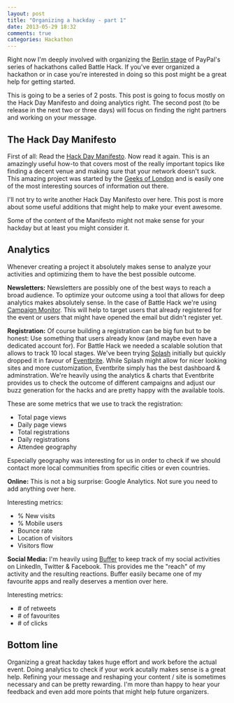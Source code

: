```yaml
---
layout: post
title: "Organizing a hackday - part 1"
date: 2013-05-29 18:32
comments: true
categories: Hackathon
---
```

Right now I'm deeply involved with organizing the [Berlin stage](http://battlehack.org/berlin/) of PayPal's series of hackathons called Battle Hack. If you've ever organized a hackathon or in case you're interested in doing so this post might be a great help for getting started.
<!-- more -->

This is going to be a series of 2 posts. This post is going to focus mostly on the Hack Day Manifesto and doing analytics right. The second post (to be release in the next two or three days) will focus on finding the right partners and working on your message.

The Hack Day Manifesto
---
First of all: Read the [Hack Day Manifesto](http://hackdaymanifesto.com/). Now read it again. This is an amazingly useful how-to that covers most of the really important topics like finding a decent venue and making sure that your network doesn't suck. This amazing project was started by the [Geeks of London](http://geeksoflondon.com/) and is easily one of the most interesting sources of information out there.

I'll not try to write another Hack Day Manifesto over here. This post is more about some useful additions that might help to make your event awesome.

Some of the content of the Manifesto might not make sense for your hackday but at least you might consider it.

Analytics
---
Whenever creating a project it absolutely makes sense to analyze your activities and optimizing them to have the best possible outcome.

**Newsletters:**
Newsletters are possibly one of the best ways to reach a broad audience. To optimize your outcome using a tool that allows for deep analytics makes absolutely sense. In the case of Battle Hack we're using [Campaign Monitor](http://www.campaignmonitor.com/). This will help to target users that already registered for the event or users that might have opened the email but didn't register yet.

**Registration:**
Of course building a registration can be big fun but to be honest: Use something that users already know (and maybe even have a dedicated account for). For Battle Hack we needed a scalable solution that allows to track 10 local stages. We've been trying [Splash](http://splashthat.com/) initially but quickly dropped it in favour of [Eventbrite](http://www.eventbrite.com/). While Splash might allow for nicer looking sites and more customization, Eventbrite simply has the best dashboard & adminstration. We're heavily using the analytics & charts that Eventbrite provides us to check the outcome of different campaigns and adjust our buzz generation for the hacks and are pretty happy with the available tools.

These are some metrics that we use to track the registration:

- Total page views
- Daily page views
- Total registrations
- Daily registrations
- Attendee geography

Especially geography was interesting for us in order to check if we should contact more local communities from specific cities or even countries. 

**Online:**
This is not a big surprise: Google Analytics. Not sure you need to add anything over here.

Interesting metrics:

- % New visits
- % Mobile users
- Bounce rate
- Location of visitors
- Visitors flow

**Social Media:**
I'm heavily using [Buffer](http://bufferapp.com) to keep track of my social activities on LinkedIn, Twitter & Facebook. This provides me the "reach" of my activity and the resulting reactions. Buffer easily became one of my favourite apps and really deserves a mention over here.

Interesting metrics:

- \# of retweets
- \# of favourites
- \# of clicks

Bottom line
---
Organizing a great hackday takes huge effort and work before the actual event. Doing analytics to check if your work acutally makes sense is a great help. Refining your message and reshaping your content / site is sometimes necessary and can be pretty rewarding. I'm more than happy to hear your feedback and even add more points that might help future organizers.
